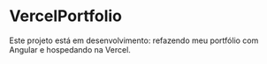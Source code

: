 # VercelPortfolio

Este projeto está em desenvolvimento: refazendo meu portfólio com Angular e hospedando na Vercel.
